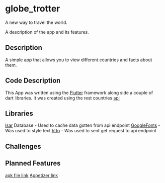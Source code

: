 
# globe_trotter

A new way to travel the world.

A description of the app and its features.
## Description
A simple app that allows you to view different countries and facts about them.

## Code Description
This App was written using the [Flutter](https://www.flutter.io) framework along side a couple of dart libraries. It was created using the rest countries [api](https://restcountries.com/#api-endpoints-v3-all)

## Libraries
[Isar](https://pub.dev/packages/isar) Database - Used to cache data gotten from api endpoint
[GoogleFonts](https://pub.dev/packages/google_fonts) - Was used to style text
[http](https://pub.dev/packages/http) - Was used to sent get request to api endpoint

## Challenges



## Planned Features

[apk file link](https://google.com)
[Appetizer link](https://google.com)